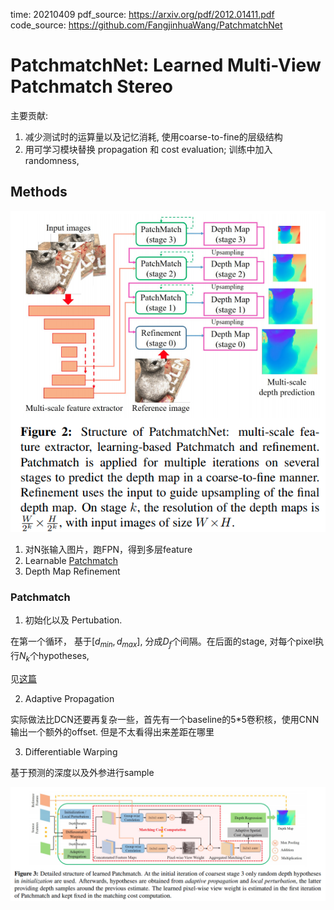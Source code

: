 time: 20210409
pdf_source: https://arxiv.org/pdf/2012.01411.pdf
code_source: https://github.com/FangjinhuaWang/PatchmatchNet

# PatchmatchNet: Learned Multi-View Patchmatch Stereo

主要贡献:

1. 减少测试时的运算量以及记忆消耗, 使用coarse-to-fine的层级结构
2. 用可学习模块替换 propagation 和 cost evaluation; 训练中加入randomness, 


## Methods

![image](res/pathmatchnet_arch.png)

1. 对N张输入图片，跑FPN，得到多层feature
2. Learnable [Patchmatch](#patchmatch)
3. Depth Map Refinement


### Patchmatch

1. 初始化以及 Pertubation.

在第一个循环， 基于$[d_{min}, d_{max}]$, 分成$D_f$个间隔。在后面的stage, 对每个pixel执行$N_k$个hypotheses, 

见[这篇](../../Building_Blocks/deepPruner.md)

2. Adaptive Propagation

实际做法比DCN还要再复杂一些，首先有一个baseline的5*5卷积核，使用CNN输出一个额外的offset. 但是不太看得出来差距在哪里

3. Differentiable Warping

基于预测的深度以及外参进行sample

![image](res/patchmatchnet_stru.png)

